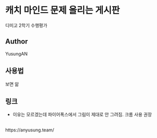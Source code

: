 # 캐치 마인드 문제 올리는 게시판

디미고 2학기 수행평가

## Author
YusungAN

## 사용법

보면 앎

## 링크
* 이유는 모르겠는데 파이어폭스에서 그림이 제대로 안 그려짐. 크롬 사용 권장
<br>
https://anyusung.team/
